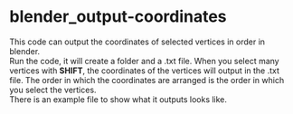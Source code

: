 # blender_output-coordinates
This code can output the coordinates of selected vertices in order in blender.  
Run the code, it will create a folder and a .txt file. When you select many vertices with **SHIFT**, the coordinates of the vertices will output in the .txt file. The order in which the coordinates are arranged is the order in which you select the vertices.  
There is an example file to show what it outputs looks like.
